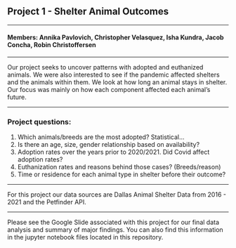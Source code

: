 ## Project 1 - Shelter Animal Outcomes
***
#### Members: Annika Pavlovich, Christopher Velasquez, Isha Kundra, Jacob Concha, Robin Christoffersen
***
Our project seeks to uncover patterns with adopted and euthanized animals.  We were also interested to see if the pandemic affected shelters and the animals within them.  We look at how long an animal stays in shelter.  Our focus was mainly on how each component affected each animal’s future.
***
### Project questions:
1. Which animals/breeds are the most adopted? Statistical...
2. Is there an age, size, gender relationship based on availability?
2. Adoption rates over the years prior to 2020/2021.  Did Covid affect adoption rates?
3. Euthanization rates and reasons behind those cases? (Breeds/reason)
4. Time or residence for each animal type in shelter before their outcome?
***
For this project our data sources are Dallas Animal Shelter Data from 2016 - 2021 and the Petfinder API.
***
Please see the Google Slide associated with this project for our final data analysis and summary of major findings.  You can also find this information in the jupyter notebook files located in this repository.

